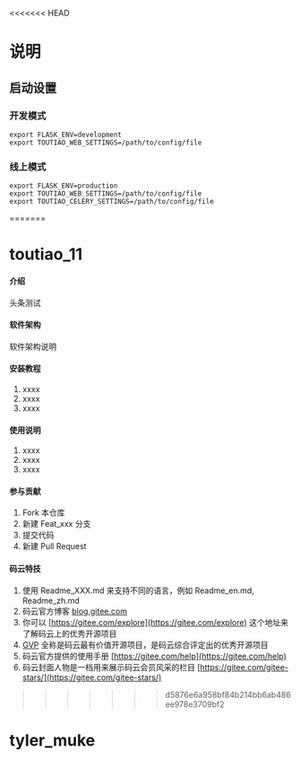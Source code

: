 <<<<<<< HEAD
# 说明

## 启动设置

### 开发模式

```shell
export FLASK_ENV=development
export TOUTIAO_WEB_SETTINGS=/path/to/config/file
```

### 线上模式

```shell
export FLASK_ENV=production
export TOUTIAO_WEB_SETTINGS=/path/to/config/file
export TOUTIAO_CELERY_SETTINGS=/path/to/config/file
```
=======
# toutiao_11

#### 介绍
头条测试

#### 软件架构
软件架构说明


#### 安装教程

1. xxxx
2. xxxx
3. xxxx

#### 使用说明

1. xxxx
2. xxxx
3. xxxx

#### 参与贡献

1. Fork 本仓库
2. 新建 Feat_xxx 分支
3. 提交代码
4. 新建 Pull Request


#### 码云特技

1. 使用 Readme\_XXX.md 来支持不同的语言，例如 Readme\_en.md, Readme\_zh.md
2. 码云官方博客 [blog.gitee.com](https://blog.gitee.com)
3. 你可以 [https://gitee.com/explore](https://gitee.com/explore) 这个地址来了解码云上的优秀开源项目
4. [GVP](https://gitee.com/gvp) 全称是码云最有价值开源项目，是码云综合评定出的优秀开源项目
5. 码云官方提供的使用手册 [https://gitee.com/help](https://gitee.com/help)
6. 码云封面人物是一档用来展示码云会员风采的栏目 [https://gitee.com/gitee-stars/](https://gitee.com/gitee-stars/)
>>>>>>> d5876e6a958bf84b214bb6ab486ee978e3709bf2
# tyler_muke
